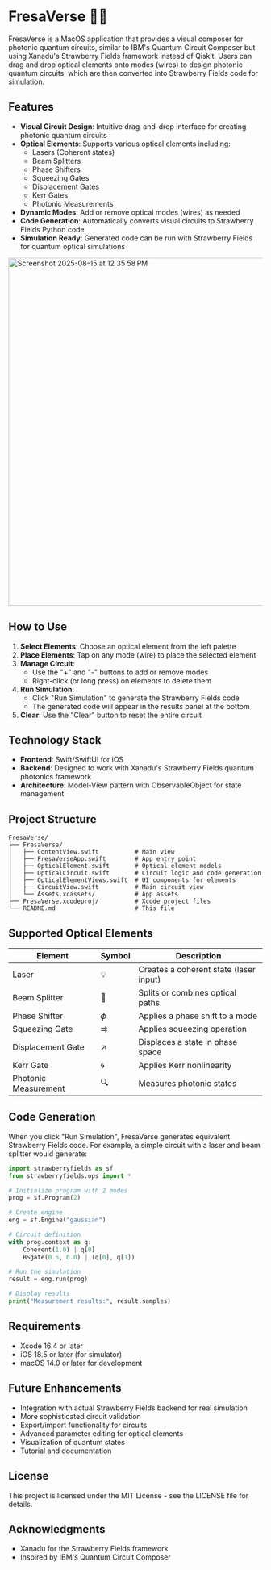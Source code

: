 # FresaVerse 🍓🌌

FresaVerse is a MacOS application that provides a visual composer for photonic quantum circuits, similar to IBM's Quantum Circuit Composer but using Xanadu's Strawberry Fields framework instead of Qiskit. Users can drag and drop optical elements onto modes (wires) to design photonic quantum circuits, which are then converted into Strawberry Fields code for simulation.

## Features

- **Visual Circuit Design**: Intuitive drag-and-drop interface for creating photonic quantum circuits
- **Optical Elements**: Supports various optical elements including:
  - Lasers (Coherent states)
  - Beam Splitters
  - Phase Shifters
  - Squeezing Gates
  - Displacement Gates
  - Kerr Gates
  - Photonic Measurements
- **Dynamic Modes**: Add or remove optical modes (wires) as needed
- **Code Generation**: Automatically converts visual circuits to Strawberry Fields Python code
- **Simulation Ready**: Generated code can be run with Strawberry Fields for quantum optical simulations

<img width="975" height="690" alt="Screenshot 2025-08-15 at 12 35 58 PM" src="https://github.com/user-attachments/assets/f715b18f-4647-4a43-9e47-98ee85879fd6" />

## How to Use

1. **Select Elements**: Choose an optical element from the left palette
2. **Place Elements**: Tap on any mode (wire) to place the selected element
3. **Manage Circuit**: 
   - Use the "+" and "-" buttons to add or remove modes
   - Right-click (or long press) on elements to delete them
4. **Run Simulation**: 
   - Click "Run Simulation" to generate the Strawberry Fields code
   - The generated code will appear in the results panel at the bottom
5. **Clear**: Use the "Clear" button to reset the entire circuit

## Technology Stack

- **Frontend**: Swift/SwiftUI for iOS
- **Backend**: Designed to work with Xanadu's Strawberry Fields quantum photonics framework
- **Architecture**: Model-View pattern with ObservableObject for state management

## Project Structure

```
FresaVerse/
├── FresaVerse/
│   ├── ContentView.swift          # Main view
│   ├── FresaVerseApp.swift        # App entry point
│   ├── OpticalElement.swift       # Optical element models
│   ├── OpticalCircuit.swift       # Circuit logic and code generation
│   ├── OpticalElementViews.swift  # UI components for elements
│   ├── CircuitView.swift          # Main circuit view
│   └── Assets.xcassets/           # App assets
├── FresaVerse.xcodeproj/          # Xcode project files
└── README.md                      # This file
```

## Supported Optical Elements

| Element | Symbol | Description |
|---------|--------|-------------|
| Laser | 💡 | Creates a coherent state (laser input) |
| Beam Splitter | 🔀 | Splits or combines optical paths |
| Phase Shifter | 𝜙 | Applies a phase shift to a mode |
| Squeezing Gate | ⇉ | Applies squeezing operation |
| Displacement Gate | ↗️ | Displaces a state in phase space |
| Kerr Gate | 🌀 | Applies Kerr nonlinearity |
| Photonic Measurement | 🔍 | Measures photonic states |

## Code Generation

When you click "Run Simulation", FresaVerse generates equivalent Strawberry Fields code. For example, a simple circuit with a laser and beam splitter would generate:

```python
import strawberryfields as sf
from strawberryfields.ops import *

# Initialize program with 2 modes
prog = sf.Program(2)

# Create engine
eng = sf.Engine("gaussian")

# Circuit definition
with prog.context as q:
    Coherent(1.0) | q[0]
    BSgate(0.5, 0.0) | (q[0], q[1])

# Run the simulation
result = eng.run(prog)

# Display results
print("Measurement results:", result.samples)
```

## Requirements

- Xcode 16.4 or later
- iOS 18.5 or later (for simulator)
- macOS 14.0 or later for development

## Future Enhancements

- Integration with actual Strawberry Fields backend for real simulation
- More sophisticated circuit validation
- Export/import functionality for circuits
- Advanced parameter editing for optical elements
- Visualization of quantum states
- Tutorial and documentation

## License

This project is licensed under the MIT License - see the LICENSE file for details.

## Acknowledgments

- Xanadu for the Strawberry Fields framework
- Inspired by IBM's Quantum Circuit Composer
